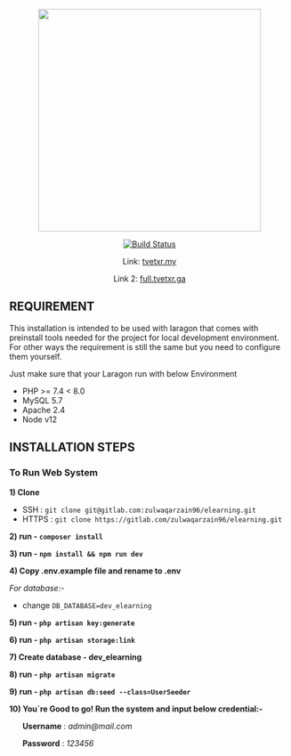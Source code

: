 <p align="center"><a href="https://tvetxr.ga/" target="_blank"><img src="https://gitlab.com/zulwaqarzain96/tvetxr/-/raw/master/public/img/TVETXRlogo.png" width="400"></a></p>

<p align="center">
<a href="https://gitlab.com/ImranShamm/hse-magicx/-/pipelines"><img src="https://travis-ci.org/laravel/framework.svg" alt="Build Status"></a>
</p>

<p align="center">
Link: <a href="https://tvetxr.my" target="_blank">tvetxr.my</a>
</p>

<p align="center">
Link 2: <a href="https://full.tvetxr.ga" target="_blank">full.tvetxr.ga</a>
</p>

## REQUIREMENT
This installation is intended to be used with laragon that comes with preinstall tools needed for the project for local development environment. For other ways the requirement is still the same but you need to configure them yourself.

Just make sure that your Laragon run with below Environment
- PHP >= 7.4 < 8.0
- MySQL 5.7
- Apache 2.4
- Node v12

## INSTALLATION STEPS

### To Run Web System

**1) Clone**
- SSH : `git clone git@gitlab.com:zulwaqarzain96/elearning.git`
- HTTPS : `git clone https://gitlab.com/zulwaqarzain96/elearning.git`

**2) run - `composer install`**

**3) run - `npm install && npm run dev`**

**4) Copy .env.example file and rename to .env** 

_For database:-_
- change `DB_DATABASE=dev_elearning`

**5) run - `php artisan key:generate`**

**6) run - `php artisan storage:link`**

**7) Create database - dev_elearning**

**8) run - `php artisan migrate`**

**9) run - `php artisan db:seed --class=UserSeeder`**

**10) You`re Good to go! Run the system and input below credential:-**

&nbsp;&nbsp;&nbsp;&nbsp;&nbsp;&nbsp;**Username** : _admin@mail.com_

&nbsp;&nbsp;&nbsp;&nbsp;&nbsp;&nbsp;**Password** : _123456_

